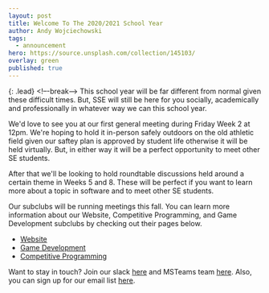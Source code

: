 ```yaml
---
layout: post
title: Welcome To The 2020/2021 School Year
author: Andy Wojciechowski
tags:
  - announcement
hero: https://source.unsplash.com/collection/145103/
overlay: green
published: true
---
```

{: .lead}
<!–-break-–>
This school year will be far different from normal given these difficult times. But, SSE will still be here for you socially, academically and professionally in whatever way we can this school year.

We'd love to see you at our first general meeting during Friday Week 2 at 12pm. We're hoping to hold it in-person safely outdoors on the old athletic field given our saftey plan is approved by student life otherwise it will be held virtually. But, in either way it will be a perfect opportunity to meet other SE students.

After that we'll be looking to hold roundtable discussions held around a certain theme in Weeks 5 and 8. These will be perfect if you want to learn more about a topic in software and to meet other SE students.

Our subclubs will be running meetings this fall. You can learn more information about our Website, Competitive Programming, and Game Development subclubs by checking out their pages below.

- [Website](/subclubs/website)
- [Game Development](/subclubs/gamedev)
- [Competitive Programming](/subclubs/competitiveprogramming)

Want to stay in touch? Join our slack [here](https://msoe-sse.slack.com) and MSTeams team [here](https://teams.microsoft.com/l/team/19%3a038fecd33eb040aabd4821df0fabf907%40thread.tacv2/conversations?groupId=841726d7-4db7-4143-8526-c837d6998beb&tenantId=4046ceac-fdd3-46c9-ac80-b7c4a49bab70). Also, you can sign up for our email list [here](https://mailchi.mp/b862fad03b69/sse-newsletter). 
